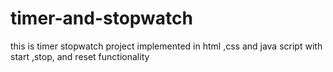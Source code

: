 # timer-and-stopwatch
this is timer stopwatch project implemented in html ,css and java script  with start ,stop, and reset functionality
